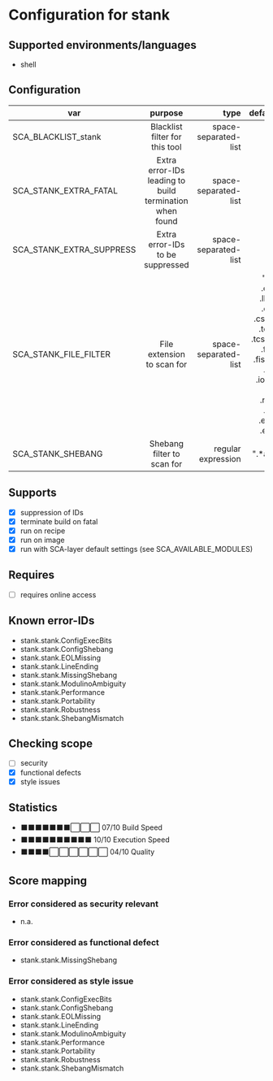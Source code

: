 # Configuration for stank

## Supported environments/languages

* shell

## Configuration

| var | purpose | type | default |
| ------------- |:-------------:| -----:| -----:
| SCA_BLACKLIST_stank | Blacklist filter for this tool | space-separated-list | ""
| SCA_STANK_EXTRA_FATAL | Extra error-IDs leading to build termination when found | space-separated-list | "":
| SCA_STANK_EXTRA_SUPPRESS | Extra error-IDs to be suppressed | space-separated-list | ""
| SCA_STANK_FILE_FILTER | File extension to scan for | space-separated-list | ".sh .osh .lksh .csh .cshrc .tcsh .tcshrc .fish .fishrc .ion .ionrc .rc .rcrc .tsh .etsh .elv"
| SCA_STANK_SHEBANG | Shebang filter to scan for | regular expression | ".*ash|bash|csh|dash|elvish|fish|ion|ksh|ksh93|lksh|mksh|pdksh|posh|rc|sh|tcsh|zsh"

## Supports

* [x] suppression of IDs
* [x] terminate build on fatal
* [x] run on recipe
* [x] run on image
* [x] run with SCA-layer default settings (see SCA_AVAILABLE_MODULES)

## Requires

* [ ] requires online access

## Known error-IDs

* stank.stank.ConfigExecBits
* stank.stank.ConfigShebang
* stank.stank.EOLMissing
* stank.stank.LineEnding
* stank.stank.MissingShebang
* stank.stank.ModulinoAmbiguity
* stank.stank.Performance
* stank.stank.Portability
* stank.stank.Robustness
* stank.stank.ShebangMismatch

## Checking scope

* [ ] security
* [x] functional defects
* [x] style issues

## Statistics

* ⬛⬛⬛⬛⬛⬛⬛⬜⬜⬜ 07/10 Build Speed
* ⬛⬛⬛⬛⬛⬛⬛⬛⬛⬛ 10/10 Execution Speed
* ⬛⬛⬛⬛⬜⬜⬜⬜⬜⬜ 04/10 Quality

## Score mapping

### Error considered as security relevant

* n.a.

### Error considered as functional defect

* stank.stank.MissingShebang

### Error considered as style issue

* stank.stank.ConfigExecBits
* stank.stank.ConfigShebang
* stank.stank.EOLMissing
* stank.stank.LineEnding
* stank.stank.ModulinoAmbiguity
* stank.stank.Performance
* stank.stank.Portability
* stank.stank.Robustness
* stank.stank.ShebangMismatch
